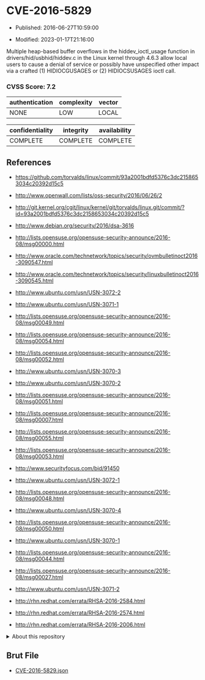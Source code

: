 # CVE-2016-5829

- Published: 2016-06-27T10:59:00

- Modified: 2023-01-17T21:16:00

Multiple heap-based buffer overflows in the hiddev_ioctl_usage function in drivers/hid/usbhid/hiddev.c in the Linux kernel through 4.6.3 allow local users to cause a denial of service or possibly have unspecified other impact via a crafted (1) HIDIOCGUSAGES or (2) HIDIOCSUSAGES ioctl call.

### CVSS Score: **7.2**

| authentication | complexity | vector |
| --- | --- | --- |
| NONE | LOW | LOCAL |

| confidentiality | integrity | availability |
| --- | --- | --- |
| COMPLETE | COMPLETE | COMPLETE |

## References

* https://github.com/torvalds/linux/commit/93a2001bdfd5376c3dc2158653034c20392d15c5

* http://www.openwall.com/lists/oss-security/2016/06/26/2

* http://git.kernel.org/cgit/linux/kernel/git/torvalds/linux.git/commit/?id=93a2001bdfd5376c3dc2158653034c20392d15c5

* http://www.debian.org/security/2016/dsa-3616

* http://lists.opensuse.org/opensuse-security-announce/2016-08/msg00000.html

* http://www.oracle.com/technetwork/topics/security/ovmbulletinoct2016-3090547.html

* http://www.oracle.com/technetwork/topics/security/linuxbulletinoct2016-3090545.html

* http://www.ubuntu.com/usn/USN-3072-2

* http://www.ubuntu.com/usn/USN-3071-1

* http://lists.opensuse.org/opensuse-security-announce/2016-08/msg00049.html

* http://lists.opensuse.org/opensuse-security-announce/2016-08/msg00054.html

* http://lists.opensuse.org/opensuse-security-announce/2016-08/msg00052.html

* http://www.ubuntu.com/usn/USN-3070-3

* http://www.ubuntu.com/usn/USN-3070-2

* http://lists.opensuse.org/opensuse-security-announce/2016-08/msg00051.html

* http://lists.opensuse.org/opensuse-security-announce/2016-08/msg00007.html

* http://lists.opensuse.org/opensuse-security-announce/2016-08/msg00055.html

* http://lists.opensuse.org/opensuse-security-announce/2016-08/msg00053.html

* http://www.securityfocus.com/bid/91450

* http://www.ubuntu.com/usn/USN-3072-1

* http://lists.opensuse.org/opensuse-security-announce/2016-08/msg00048.html

* http://www.ubuntu.com/usn/USN-3070-4

* http://lists.opensuse.org/opensuse-security-announce/2016-08/msg00050.html

* http://www.ubuntu.com/usn/USN-3070-1

* http://lists.opensuse.org/opensuse-security-announce/2016-08/msg00044.html

* http://lists.opensuse.org/opensuse-security-announce/2016-08/msg00027.html

* http://www.ubuntu.com/usn/USN-3071-2

* http://rhn.redhat.com/errata/RHSA-2016-2584.html

* http://rhn.redhat.com/errata/RHSA-2016-2574.html

* http://rhn.redhat.com/errata/RHSA-2016-2006.html

<details>
<summary>About this repository</summary> 

  This repository is part of the project [Live Hack CVE](https://github.com/Live-Hack-CVE). Main website can be found [www.live-hack.org](https://www.live-hack.org) 
  
  Made by [Sn0wAlice](https://github.com/Sn0wAlice) for the people that care about security and need to have a feed of the latest CVEs. Hope you enjoy it, don't forget to star the repo and follow me on [Twitter](https://twitter.com/Sn0wAlice) and [Github](https://github.com/Sn0wAlice). And that is my [personnal website](https://www.alice-snow.me/)

  - [Home Page](https://github.com/Live-Hack-CVE)
  - [Framework](https://github.com/Live-Hack-CVE/cve-framework)
  - [CVE database](https://github.com/Live-Hack-CVE/full_database)
  - [Changelog](https://github.com/Live-Hack-CVE/Changelog)
</details>

## Brut File

* [CVE-2016-5829.json](https://raw.githubusercontent.com/Live-Hack-CVE/full_database/main/cves/2016/CVE-2016-5829.json)

